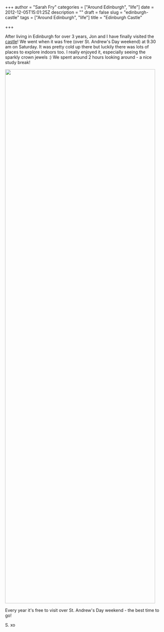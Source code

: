 +++
author = "Sarah Fry"
categories = ["Around Edinburgh", "life"]
date = 2012-12-05T15:01:25Z
description = ""
draft = false
slug = "edinburgh-castle"
tags = ["Around Edinburgh", "life"]
title = "Edinburgh Castle"

+++


After living in Edinburgh for over 3 years, Jon and I have finally visited the <a href="http://www.edinburghcastle.gov.uk/" target="_blank">castle</a>! We went when it was free (over St. Andrew's Day weekend) at 9.30 am on Saturday. It was pretty cold up there but luckily there was lots of places to explore indoors too. I really enjoyed it, especially seeing the sparkly crown jewels :) We spent around 2 hours looking around - a nice study break!

<a href="http://sweetaspi.co.uk/content/images/2012/12/castle.jpg"><img class="aligncenter size-full wp-image-1378" title="castle" src="http://sweetaspi.co.uk/content/images/2012/12/castle.jpg" alt="" width="490" height="1747" /></a>

Every year it's free to visit over St. Andrew's Day weekend - the best time to go!

S. xo

